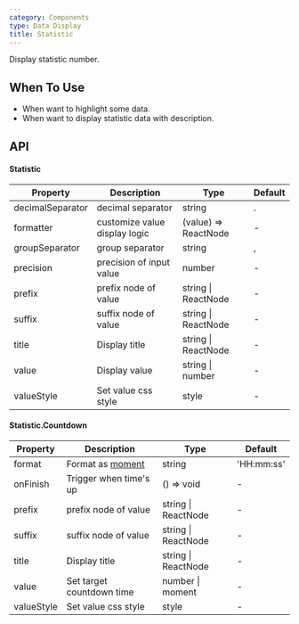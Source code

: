 ```yaml
---
category: Components
type: Data Display
title: Statistic
---
```


Display statistic number.

## When To Use

- When want to highlight some data.
- When want to display statistic data with description.

## API

#### Statistic

| Property         | Description                   | Type                 | Default |
| ---------------- | ----------------------------- | -------------------- | ------- |
| decimalSeparator | decimal separator             | string               | .       |
| formatter        | customize value display logic | (value) => ReactNode | -       |
| groupSeparator   | group separator               | string               | ,       |
| precision        | precision of input value      | number               | -       |
| prefix           | prefix node of value          | string \| ReactNode  | -       |
| suffix           | suffix node of value          | string \| ReactNode  | -       |
| title            | Display title                 | string \| ReactNode  | -       |
| value            | Display value                 | string \| number     | -       |
| valueStyle       | Set value css style           | style                | -       |

#### Statistic.Countdown

| Property   | Description                              | Type                | Default    |
| ---------- | ---------------------------------------- | ------------------- | ---------- |
| format     | Format as [moment](http://momentjs.com/) | string              | 'HH:mm:ss' |
| onFinish   | Trigger when time's up                   | () => void          | -          |
| prefix     | prefix node of value                     | string \| ReactNode | -          |
| suffix     | suffix node of value                     | string \| ReactNode | -          |
| title      | Display title                            | string \| ReactNode | -          |
| value      | Set target countdown time                | number \| moment    | -          |
| valueStyle | Set value css style                      | style               | -          |
